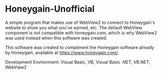 # Honeygain-Unofficial

A simple program that makes use of WebView2 to connect to Honeygain's website to show you what you've earned, etc. The default WebView component is not compatible with honeygain.com, which is why WebView2 was used instead when this software was created.

This software was created to compliment the Honeygain software already by Honeygain, available at <https://www.honeygain.com/>.

Development Environment: Visual Basic, VB, Visual Basic .NET, VB.NET, WebView2
